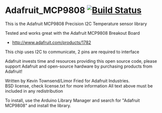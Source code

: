 Adafruit_MCP9808 [![Build Status](https://travis-ci.com/adafruit/Adafruit_MCP9808_Library.svg?branch=master)](https://travis-ci.com/adafruit/Adafruit_MCP9808_Library)
================

This is the Adafruit MCP9808 Precision I2C Temperature sensor library

Tested and works great with the Adafruit MCP9808 Breakout Board 
* http://www.adafruit.com/products/1782

This chip uses I2C to communicate, 2 pins are required to interface

Adafruit invests time and resources providing this open source code, please support Adafruit and open-source hardware by purchasing products from Adafruit!

Written by Kevin Townsend/Limor Fried for Adafruit Industries.  
BSD license, check license.txt for more information
All text above must be included in any redistribution

To install, use the Arduino Library Manager and search for "Adafruit MCP9808" and install the library.
